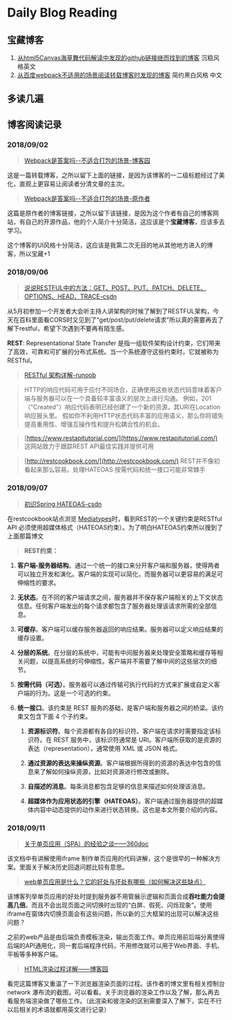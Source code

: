 # Daily Blog Reading

## 宝藏博客

1. [从html5Canvas海草舞代码解读中发现的github链接继而找到的博客](https://rosszurowski.com/)   沉稳风格英文
2. [从百度webpack不适用的场景阅读转载博客时发现的博客](http://refined-x.com/)  简约黑白风格 中文

## 多读几遍

## 博客阅读记录

### 2018/09/02

> [Webpack是答案吗--不适合打包的场景-博客园](https://www.cnblogs.com/videring/articles/7096524.html)

这是一篇转载博客，之所以留下上面的链接，是因为该博客的一二级标题经过了美化，直观上更容易让阅读者分清文章的主次。

> [Webpack是答案吗--不适合打包的场景-原作者](http://refined-x.com/2017/06/16/Webpack%E6%98%AF%E7%AD%94%E6%A1%88%E5%90%97/)

这篇是原作者的博客链接，之所以留下该链接，是因为这个作者有自己的博客网站，有自己的开源作品，他的个人简介十分简洁，这应该是个**宝藏博客**，应该多去学习。

这个博客的UI风格十分简洁，这应该是我第二次无目的地从其他地方进入的博客，所以宝藏+1

### 2018/09/06

> [说说RESTFUL中的方法：GET、POST、PUT、PATCH、DELETE、OPTIONS、HEAD、TRACE-csdn](https://blog.csdn.net/mingjia1987/article/details/79651241)

  从5月初参加一个开发者大会听主持人讲架构的时候了解到了RESTFUL架构，今天在百科里面看CORS时又见到了“get/post/put/delete请求”所以真的需要再去了解下restful，希望下次遇到不要再有陌生感。
  
  **REST**: Representational State Transfer 是指一组软件架构设计约束，它们带来了高效，可靠和可扩展的分布式系统。当一个系统遵守这些约束时，它就被称为RESTful。
  
  > [RESTful 架构详解-runoob](https://www.runoob.com/w3cnote/restful-architecture.html)  
  
  > HTTP的响应代码可用于应付不同场合，正确使用这些状态代码意味着客户端与服务器可以在一个具备较丰富语义的层次上进行沟通。
    例如，201（"Created"）响应代码表明已经创建了一个新的资源，其URI在Location响应报头里。
    假如你不利用HTTP状态代码丰富的应用语义，那么你将错失提高重用性、增强互操作性和提升松耦合性的机会。
    

  > [https://www.restapitutorial.com/](https://www.restapitutorial.com/) 这网站致力于跟踪REST API最佳实践并提供可用
  
  > [http://restcookbook.com/](http://restcookbook.com/) REST并不像初看起来那么容易。处理HATEOAS 按需代码和统一接口可能非常棘手
  
  ### 2018/09/07
  
  > [初识Spring HATEOAS-csdn](https://blog.csdn.net/i_forever/article/details/80635470) 
  
  在restcookbook站点浏览 [Mediatypes](http://restcookbook.com/Mediatypes/json/)时，看到REST的一个关键约束是RESTful API 必须使用超媒体格式（HATEOAS约束）。为了明白HATEOAS约束所以搜到了上面那篇博文
  
  > **REST约束：** 
 1.  **客户端-服务器结构**。通过一个统一的接口来分开客户端和服务器，使得两者可以独立开发和演化。客户端的实现可以简化，而服务器可以更容易的满足可伸缩性的要求。
 
2. **无状态**。在不同的客户端请求之间，服务器并不保存客户端相关的上下文状态信息。任何客户端发出的每个请求都包含了服务器处理该请求所需的全部信息。

3. **可缓存**。客户端可以缓存服务器返回的响应结果。服务器可以定义响应结果的缓存设置。

4. **分层的系统**。在分层的系统中，可能有中间服务器来处理安全策略和缓存等相关问题，以提高系统的可伸缩性。客户端并不需要了解中间的这些层次的细节。

5. **按需代码（可选）**。服务器可以通过传输可执行代码的方式来扩展或自定义客户端的行为。这是一个可选的约束。

6. **统一接口**。该约束是 REST 服务的基础，是客户端和服务器之间的桥梁。该约束又包含下面 4 个子约束。

   1.  **资源标识符**。每个资源都有各自的标识符。客户端在请求时需要指定该标识符。在 REST 服务中，该标识符通常是 URI。客户端所获取的是资源的表达（representation），通常使用 XML 或 JSON 格式。
   
   2. **通过资源的表达来操纵资源**。客户端根据所得到的资源的表达中包含的信息来了解如何操纵资源，比如对资源进行修改或删除。
   
   3. **自描述的消息**。每条消息都包含足够的信息来描述如何处理该消息。
   
   4. **超媒体作为应用状态的引擎（HATEOAS）**。客户端通过服务器提供的超媒体内容中动态提供的动作来进行状态转换。这也是本文所要介绍的内容。
  
  ### 2018/09/11
  
  > [关于单页应用（SPA）的经验之谈——360doc ](http://www.360doc.com/content/17/0715/10/9200790_671477938.shtml) 
  
  该文档中有讲解使用iframe 制作单页应用的代码讲解，这个是很早的一种解决方案。里面关于解决历史回退问题比较有意思。

  > [web单页应用是什么？它的好处与坏处有哪些（如何解决这些缺点）](http://www.fly63.com/article/detial/286) 

  该博客列举单页应用的好处时提到服务器不用管展示逻辑和页面合成**吞吐能力会提高几倍**。而且不会出现页面之间切换时出现的“白屏、假死、闪烁现象”。使用   iframe在窗体内切换页面会有这些问题，所以新的三大框架的出现可以解决这些问题？ 
  
  之前的web产品是由后端负责模板渲染，输出页面工作。单页应用前后端分离使得后端的API通用化，同一套后端程序代码，不用修改就可以用于Web界面、手机、平板等多种客户端。
  
  > [HTML渲染过程详解——博客园](https://www.cnblogs.com/dojo-lzz/p/3983335.html) 
  
  看完这篇博客又重温了一下浏览器渲染页面的过程。该作者的博文里有相关控制台network 瀑布流的截图，可以看看。关于浏览器的渲染工作以及了解，那么再去看服务端渲染做了哪些工作。（此渲染和彼渲染的区别需要深入了解下，实在不行以后相关的术语就都用英文进行记录）
  
  
 
